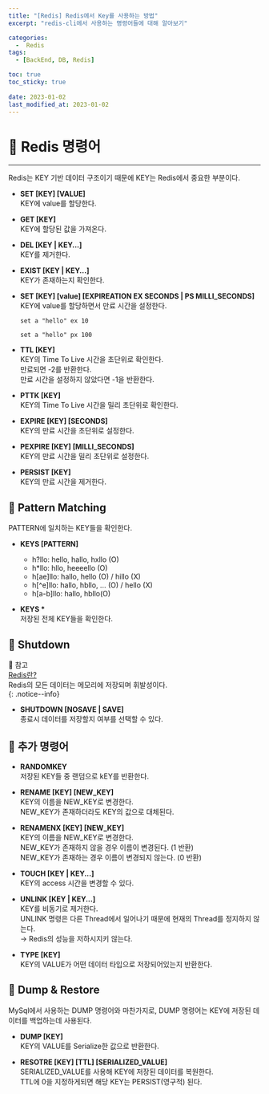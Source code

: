 ```yaml
---
title: "[Redis] Redis에서 Key를 사용하는 방법"
excerpt: "redis-cli에서 사용하는 명령어들에 대해 알아보기"

categories:
  -  Redis
tags:
  - [BackEnd, DB, Redis]

toc: true
toc_sticky: true
 
date: 2023-01-02
last_modified_at: 2023-01-02
---
```


# 🚀 Redis 명령어
---
Redis는 KEY 기반 데이터 구조이기 때문에 KEY는 Redis에서 중요한 부분이다.

- **SET [KEY] [VALUE]**  
  KEY에 value를 할당한다.

- **GET [KEY]**  
  KEY에 할당된 값을 가져온다.

- **DEL [KEY | KEY...]**  
  KEY를 제거한다.

- **EXIST [KEY | KEY...]**  
  KEY가 존재하는지 확인한다.

- **SET [KEY] [value] [EXPIREATION EX SECONDS | PS MILLI_SECONDS]**  
  KEY에 value를 할당하면서 만료 시간을 설정한다.  
  ```
  set a "hello" ex 10
  ```
  ```
  set a "hello" px 100
  ```

- **TTL [KEY]**  
  KEY의 Time To Live 시간을 초단위로 확인한다.  
  만료되면 -2를 반환한다.  
  만료 시간을 설정하지 않았다면 -1을 반환한다.

- **PTTK [KEY]**  
  KEY의 Time To Live 시간을 밀리 초단위로 확인한다.

- **EXPIRE [KEY] [SECONDS]**  
  KEY의 만료 시간을 초단위로 설정한다.

- **PEXPIRE [KEY] [MILLI_SECONDS]**  
  KEY의 만료 시간을 밀리 초단위로 설정한다.

- **PERSIST [KEY]**  
  KEY의 만료 시간을 제거한다.

## 📝 Pattern Matching
PATTERN에 일치하는 KEY들을 확인한다.

- **KEYS [PATTERN]**
  - h?llo: hello, hallo, hxllo (O)
  - h*llo: hllo, heeeello (O)
  - h[ae]llo: hallo, hello (O) / hillo (X)
  - h[^e]llo: hallo, hbllo, ... (O) / hello (X)
  - h[a-b]llo: hallo, hbllo(O)

- **KEYS \***  
  저장된 전체 KEY들을 확인한다.

## 📝 Shutdown

🔗 참고  
[Redis란?](https://haenlee.github.io/redis/redis-01/#-redis%EB%9E%80)  
Redis의 모든 데이터는 메모리에 저장되며 휘발성이다.  
{: .notice--info}

- **SHUTDOWN [NOSAVE | SAVE]**  
  종료시 데이터를 저장할지 여부를 선택할 수 있다.

## 📝 추가 명령어
- **RANDOMKEY**  
  저장된 KEY들 중 랜덤으로 kEY를 반환한다.

- **RENAME [KEY] [NEW_KEY]**  
  KEY의 이름을 NEW_KEY로 변경한다.  
  NEW_KEY가 존재하더라도 KEY의 값으로 대체된다.

- **RENAMENX [KEY] [NEW_KEY]**  
  KEY의 이름을 NEW_KEY로 변경한다.  
  NEW_KEY가 존재하지 않을 경우 이름이 변경된다. (1 반환)  
  NEW_KEY가 존재하는 경우 이름이 변경되지 않는다. (0 반환)

- **TOUCH [KEY | KEY...]**  
  KEY의 access 시간을 변경할 수 있다.

- **UNLINK [KEY | KEY...]**  
  KEY를 비동기로 제거한다.  
  UNLINK 명령은 다른 Thread에서 일어나기 때문에 현재의 Thread를 정지하지 않는다.  
  → Redis의 성능을 저하시지키 않는다.

- **TYPE [KEY]**  
  KEY의 VALUE가 어떤 데이터 타입으로 저장되어있는지 반환한다.

## 📝 Dump & Restore
MySql에서 사용하는 DUMP 명령어와 마찬가지로, DUMP 명령어는 KEY에 저장된 데이터를 백업하는데 사용된다.  

- **DUMP [KEY]**  
  KEY의 VALUE를 Serialize한 값으로 반환한다.

- **RESOTRE [KEY] [TTL] [SERIALIZED_VALUE]**  
  SERIALIZED_VALUE를 사용해 KEY에 저장된 데이터를 복원한다.  
  TTL에 0을 지정하게되면 해당 KEY는 PERSIST(영구적) 된다.

